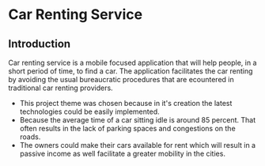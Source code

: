 # Car Renting Service

## Introduction

Car renting service is a mobile focused application that will help people, in a short period of time, to find a car.
The application facilitates the car renting by avoiding the usual bureaucratic procedures that are ecountered in traditional car renting providers. 

* This project theme was chosen because in it's creation the latest technologies could be easily implemented.
* Because the average time of a car sitting idle is around 85 percent. That often results in the lack of parking spaces and congestions on the roads. 
* The owners could make their cars available for rent which will result in a passive income as well facilitate a greater mobility in the cities.


